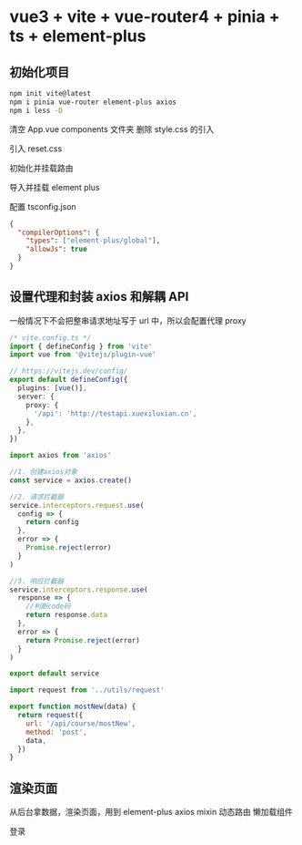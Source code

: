 # vue3 + vite + vue-router4 + pinia + ts + element-plus

## 初始化项目

```bash
npm init vite@latest
npm i pinia vue-router element-plus axios
npm i less -D
```

清空 App.vue components 文件夹 删除 style.css 的引入

引入 reset.css

初始化并挂载路由

导入并挂载 element plus

配置 tsconfig.json

```json
{
  "compilerOptions": {
    "types": ["element-plus/global"],
    "allowJs": true
  }
}
```

## 设置代理和封装 axios 和解耦 API

一般情况下不会把整串请求地址写于 url 中，所以会配置代理 proxy

```ts
/* vite.config.ts */
import { defineConfig } from 'vite'
import vue from '@vitejs/plugin-vue'

// https://vitejs.dev/config/
export default defineConfig({
  plugins: [vue()],
  server: {
    proxy: {
      '/api': 'http://testapi.xuexiluxian.cn',
    },
  },
})
```

```js
import axios from 'axios'

//1. 创建axios对象
const service = axios.create()

//2. 请求拦截器
service.interceptors.request.use(
  config => {
    return config
  },
  error => {
    Promise.reject(error)
  }
)

//3. 响应拦截器
service.interceptors.response.use(
  response => {
    //判断code码
    return response.data
  },
  error => {
    return Promise.reject(error)
  }
)

export default service
```

```js
import request from '../utils/request'

export function mostNew(data) {
  return request({
    url: '/api/course/mostNew',
    method: 'post',
    data,
  })
}
```

## 渲染页面

从后台拿数据，渲染页面，用到 element-plus axios mixin 动态路由 懒加载组件

登录

